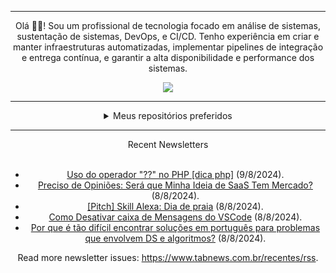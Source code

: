 <div align="center">
<hr>
<p>Olá 👋🏾! Sou um profissional de tecnologia focado em análise de sistemas, sustentação de sistemas, DevOps, e CI/CD. Tenho experiência em criar e manter infraestruturas automatizadas, implementar pipelines de integração e entrega contínua, e garantir a alta disponibilidade e performance dos sistemas.</p>
  <img src="https://media.giphy.com/media/yAGIvCiwPJn5C/giphy.gif">
<hr>
  <details>
  <summary>Meus repositórios preferidos</summary>
  <br />
  Alguns dos meus melhores repositórios:
  <br />
<br />
  <ul><li><a href=https://github.com/KubeNerd/aluratube target="_blank" rel="noopener noreferrer">KubeNerd/aluratube</a> (<b>0</b> ✨ and <b>0</b> 🍴): Aluratube - Desenvolvido durante a imersão React da Alura no final de 2022</li><li><a href=https://github.com/KubeNerd/nlw-ia target="_blank" rel="noopener noreferrer">KubeNerd/nlw-ia</a> (<b>0</b> ✨ and <b>0</b> 🍴): Projeto desenvolvido durante a NLW IA - Usando a API da OPENAI</li>
<li>More coming soon :).</li>
</ul>
  </details>
  <hr/>
    <summary>Recent Newsletters</summary>
  <br />
  <ul>
    <li><a href=https://www.tabnews.com.br/ngoma/uso-do-operador-no-php-dica-php target="_blank" rel="noopener noreferrer">Uso do operador "??" no PHP [dica php]</a> (9/8/2024).</li><li><a href=https://www.tabnews.com.br/FranciscoOssian/preciso-de-opinioes-sera-que-minha-ideia-de-saas-tem-mercado target="_blank" rel="noopener noreferrer">Preciso de Opiniões: Será que Minha Ideia de SaaS Tem Mercado?</a> (8/8/2024).</li><li><a href=https://www.tabnews.com.br/italosousa/pitch-skill-alexa-dia-de-praia target="_blank" rel="noopener noreferrer">[Pitch] Skill Alexa: Dia de praia</a> (8/8/2024).</li><li><a href=https://www.tabnews.com.br/DavidBarbieri/como-desativar-caixa-de-mensagens-do-vscode target="_blank" rel="noopener noreferrer">Como Desativar caixa de Mensagens do VSCode</a> (8/8/2024).</li><li><a href=https://www.tabnews.com.br/gsampaio/por-que-e-tao-dificil-encontrar-solucoes-em-portugues-para-problemas-que-envolvem-ds-e-algoritmos target="_blank" rel="noopener noreferrer">Por que é tão difícil encontrar soluções em português para problemas que envolvem DS e algoritmos?</a> (8/8/2024).</li>
  </ul>
<p>Read more newsletter issues: <a href="https://www.tabnews.com.br/recentes/rss">https://www.tabnews.com.br/recentes/rss</a>.</p>
  </details>
